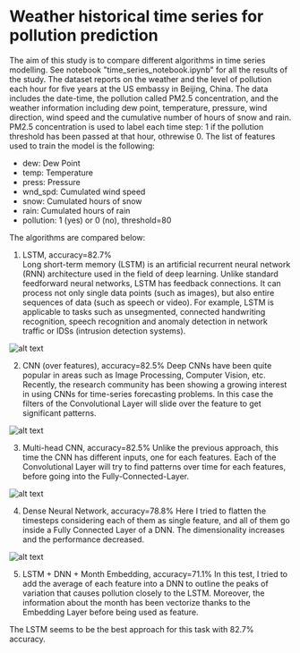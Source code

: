 # Weather historical time series for pollution prediction

The aim of this study is to compare different algorithms in time series modelling.
See notebook "time_series_notebook.ipynb" for all the results of the study.
The dataset reports on the weather and the level of pollution each hour for five years at the US embassy in Beijing, China.
The data includes the date-time, the pollution called PM2.5 concentration, and the weather information including dew point, temperature, pressure, wind direction, wind speed and the cumulative number of hours of snow and rain. PM2.5 concentration is used to label each time step: 1 if the pollution threshold has been passed at that hour, othrewise 0.
The list of features used to train the model is the following:
* dew: Dew Point
* temp: Temperature
* press: Pressure
* wnd_spd: Cumulated wind speed
* snow: Cumulated hours of snow
* rain: Cumulated hours of rain
* pollution: 1 (yes) or 0 (no), threshold=80

The algorithms are compared below:

1) LSTM, accuracy=82.7%  
Long short-term memory (LSTM) is an artificial recurrent neural network (RNN) architecture used in the field of deep learning. Unlike standard feedforward neural networks, LSTM has feedback connections. It can process not only single data points (such as images), but also entire sequences of data (such as speech or video). For example, LSTM is applicable to tasks such as unsegmented, connected handwriting recognition, speech recognition and anomaly detection in network traffic or IDSs (intrusion detection systems).

![alt text](https://github.com/SamueleFaggiano/pollution_timeseries/blob/main/lstm.png)

2) CNN (over features), accuracy=82.5%
Deep CNNs have been quite popular in areas such as Image Processing, Computer Vision, etc. Recently, the research community has been showing a growing interest in using CNNs for time-series forecasting problems. In this case the filters of the Convolutional Layer will slide over the feature to get significant patterns.

![alt text](https://github.com/SamueleFaggiano/pollution_timeseries/blob/main/cnn_over_features.png)

3) Multi-head CNN, accuracy=82.5%
Unlike the previous approach, this time the CNN has different inputs, one for each features. Each of the Convolutional Layer will try to find patterns over time for each features, before going into the Fully-Connected-Layer.

![alt text](https://github.com/SamueleFaggiano/pollution_timeseries/blob/main/Multi-head-CNN.png)

4) Dense Neural Network, accuracy=78.8%
Here I tried to flatten the timesteps considering each of them as single feature, and all of them go inside a Fully Connected Layer of a DNN. The dimensionality increases and the performance decreased. 

![alt text](https://github.com/SamueleFaggiano/pollution_timeseries/blob/main/nn.jpg)

5) LSTM + DNN + Month Embedding, accuracy=71.1%
In this test, I tried to add the average of each feature into a DNN to outline the peaks of variation that causes pollution closely to the LSTM. Moreover, the information about the month has been vectorize thanks to the Embedding Layer before being used as feature.

The LSTM seems to be the best approach for this task with 82.7% accuracy.
